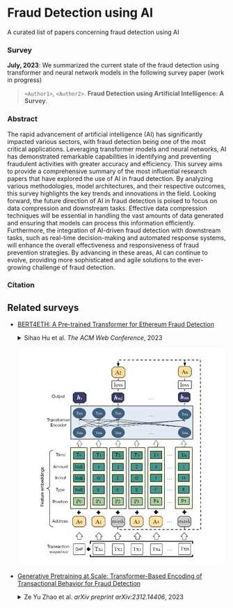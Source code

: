 # Fraud Detection using AI

A curated list of papers concerning fraud detection using AI

### Survey

**July, 2023**: We summarized the current state of the fraud detection using transformer and neural network models in the following survey paper (work in progress)

> `<Author1>`, `<Author2>`.  **Fraud Detection using Artificial Intelligence: A Survey**.

### Abstract

The rapid advancement of artificial intelligence (AI) has significantly impacted various sectors, with fraud detection being one of the most critical applications. Leveraging transformer models and neural networks, AI has demonstrated remarkable capabilities in identifying and preventing fraudulent activities with greater accuracy and efficiency. This survey aims to provide a comprehensive summary of the most influential research papers that have explored the use of AI in fraud detection. By analyzing various methodologies, model architectures, and their respective outcomes, this survey highlights the key trends and innovations in the field. Looking forward, the future direction of AI in fraud detection is poised to focus on data compression and downstream tasks. Effective data compression techniques will be essential in handling the vast amounts of data generated and ensuring that models can process this information efficiently. Furthermore, the integration of AI-driven fraud detection with downstream tasks, such as real-time decision-making and automated response systems, will enhance the overall effectiveness and responsiveness of fraud prevention strategies. By advancing in these areas, AI can continue to evolve, providing more sophisticated and agile solutions to the ever-growing challenge of fraud detection.

### Citation

## Related surveys

* [BERT4ETH: A Pre-trained Transformer for Ethereum Fraud Detection](https://doi.org/10.48550/arXiv.2303.18138)
  
  <details>
  <summary> Sihao Hu et al.  
      <em>The ACM Web Conference</em>, 2023 </summary>
    As various forms of fraud proliferate on Ethereum, it is imperative to safeguard against these malicious activities to protect susceptible users from being victimized. While current studies solely rely on graph-based fraud detection approaches, it is argued that they may not be well-suited for dealing with highly repetitive, skew-distributed and heterogeneous Ethereum transactions. To address these challenges, we propose BERT4ETH, a universal pre-trained Transformer encoder that serves as an account representation extractor for detecting various fraud behaviors on Ethereum. BERT4ETH features the superior modeling capability of Transformer to capture the dynamic sequential patterns inherent in Ethereum transactions, and addresses the challenges of pre-training a BERT model for Ethereum with three practical and effective strategies, namely repetitiveness reduction, skew alleviation and heterogeneity modeling. Our empirical evaluation demonstrates that BERT4ETH outperforms state-of-the-art methods with significant enhancements in terms of the phishing account detection and de-anonymization tasks. The code for BERT4ETH is available at: [this https URL](https://github.com/git-disl/BERT4ETH).
  </details>
   <p align="center"><a href="https://doi.org/10.48550/arXiv.2303.18138"><img height='500' src="figs/model_bert4eth.png"></a></p>
* [Generative Pretraining at Scale: Transformer-Based Encoding of Transactional Behavior for Fraud Detection](https://doi.org/10.48550/arXiv.2312.14406)
  
  <details>
  <summary> Ze Yu Zhao et al. 
      <em>arXiv preprint arXiv:2312.14406</em>, 2023 </summary>
    In this work, we introduce an innovative autoregressive model leveraging Generative Pretrained Transformer (GPT) architectures, tailored for fraud detection in payment systems. Our approach innovatively confronts token explosion and reconstructs behavioral sequences, providing a nuanced understanding of transactional behavior through temporal and contextual analysis. Utilizing unsupervised pretraining, our model excels in feature representation without the need for labeled data. Additionally, we integrate a differential convolutional approach to enhance anomaly detection, bolstering the security and efficacy of one of the largest online payment merchants in China. The scalability and adaptability of our model promise broad applicability in various transactional contexts.
  </details>

